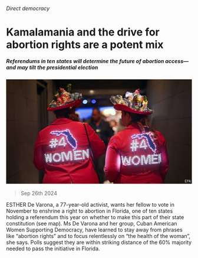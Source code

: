 ###### Direct democracy

# Kamalamania and the drive for abortion rights are a potent mix 

##### Referendums in ten states will determine the future of abortion access—and may tilt the presidential election 

![image](images/20240928_USP509.jpg) 

> Sep 26th 2024 

ESTHER De Varona, a 77-year-old activist, wants her fellow to vote in November to enshrine a right to abortion in Florida, one of ten states holding a referendum this year on whether to make this part of their state constitution (see map). Ms De Varona and her group, Cuban American Women Supporting Democracy, have learned to stay away from phrases like “abortion rights” and to focus relentlessly on “the health of the woman”, she says. Polls suggest they are within striking distance of the 60% majority needed to pass the initiative in Florida. 

